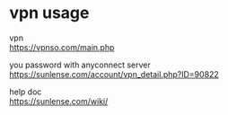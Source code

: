 # vpn usage
vpn  
https://vpnso.com/main.php

you password with anyconnect server  
https://sunlense.com/account/vpn_detail.php?ID=90822

help doc  
https://sunlense.com/wiki/
